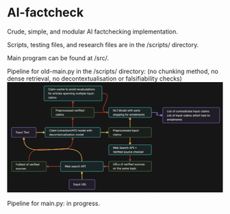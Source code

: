 # AI-factcheck
Crude, simple, and modular AI factchecking implementation.

Scripts, testing files, and research files are in the /scripts/ directory.

Main program can be found at /src/.

Pipeline for old-main.py in the /scripts/ directory: (no chunking method, no dense retrieval, no decontextualisation or falsifiability checks)
![Pipeline](./meta/diagram.png)

Pipeline for main.py: in progress.